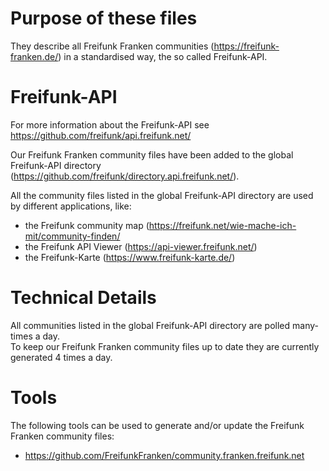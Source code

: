 Purpose of these files
======================
They describe all Freifunk Franken communities (https://freifunk-franken.de/) in a standardised way, the so called Freifunk-API.

Freifunk-API
============
For more information about the Freifunk-API see https://github.com/freifunk/api.freifunk.net/

Our Freifunk Franken community files have been added to the global Freifunk-API directory (https://github.com/freifunk/directory.api.freifunk.net/).

All the community files listed in the global Freifunk-API directory are used by different applications, like:

* the Freifunk community map (https://freifunk.net/wie-mache-ich-mit/community-finden/
* the Freifunk API Viewer (https://api-viewer.freifunk.net/)
* the Freifunk-Karte (https://www.freifunk-karte.de/)

Technical Details
=================
All communities listed in the global Freifunk-API directory are polled many-times a day.  
To keep our Freifunk Franken community files up to date they are currently generated 4 times a day.

Tools
=====
The following tools can be used to generate and/or update the Freifunk Franken community files:
* https://github.com/FreifunkFranken/community.franken.freifunk.net
